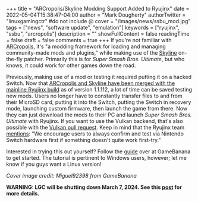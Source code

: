 +++
title = "ARCropolis/Skyline Modding Support Added to Ryujinx"
date = 2022-05-04T15:38:47-04:00
author = "Mark Dougherty"
authorTwitter = "linuxgamingctr" #do not include @
cover = "/images/news/ssbu_mod.jpg"
tags = ["news", "software update", "emulation"]
keywords = ["ryujinx", "ssbu", "arcropolis"]
description = ""
showFullContent = false
readingTime = false
draft = false
comments = true
+++
If you're not familiar with [ARCropolis](https://github.com/Raytwo/ARCropolis), it's "a modding framework for loading and managing community-made mods and plugins," while making use of the [Skyline](https://github.com/skyline-dev/skyline) on-the-fly patcher. Primarily this is for *Super Smash Bros. Ultimate*, but who knows, it could work for other games down the road.

Previously, making use of a mod or testing it required putting it on a hacked Switch. Now that [ARCropolis and Skyline have been merged with the mainline Ryujinx build](https://twitter.com/RyujinxEmu/status/1521887368164392961) as of version 1.1.112, a lot of time can be saved testing new mods. Users no longer have to constantly transfer files to and from their MicroSD card, putting it into the Switch, putting the Switch in recovery mode, launching custom firmware, then launch the game from there. Now they can just download the mods to their PC and launch *Super Smash Bros. Ultimate* with Ryujinx. If you want to use the Vulkan backend, that's also possible with the [Vulkan pull request](https://github.com/Ryujinx/Ryujinx/pull/2518#issuecomment-890255424). Keep in mind that the Ryujinx team [mentions](https://twitter.com/RyujinxEmu/status/1521887592870039554): "We encourage users to always confirm and test via Nintendo Switch hardware first if something doesn't quite work first-try."

Interested in trying this out yourself? Follow the [guide](https://gamebanana.com/tuts/14311) over at GameBanana to get started. The tutorial is pertinent to Windows users, however; let me know if you guys want a Linux version!

*Cover image credit: Miguel92398 from GameBanana*

**WARNING: LGC will be shutting down March 7, 2024. See this [post](https://linuxgamingcentral.com/posts/the-end-of-lgc/) for more details.**

